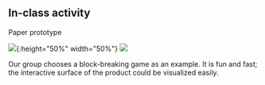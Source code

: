 ## In-class activity
Paper prototype

![](https://github.com/ShuchenWuu/Slave-to-algorithm/blob/master/week%206/Screen%20Shot%202020-08-28%20at%2012.43.50.png){:height="50%" width="50%"}
![](https://github.com/ShuchenWuu/Slave-to-algorithm/blob/master/week%206/IMB_UIkZHR.GIF) 


Our group chooses a block-breaking game as an example. It is fun and fast; the interactive surface of the product could be visualized easily.
